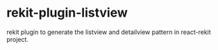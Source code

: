 # rekit-plugin-listview
rekit plugin to generate the listview and detailview pattern in react-rekit project.
